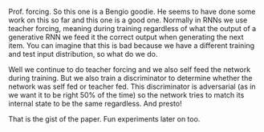 Prof. forcing. So this one is a Bengio goodie. He seems to have done some work on this so far and this one is a good one. Normally in RNNs we use teacher forcing, meaning during training regardless of what the output of a generative RNN we feed it the correct output when generating the next item. You can imagine that this is bad because we have a different training and test input distribution, so what do we do.

Well we continue to do teacher forcing and we also self feed the network during training. But we also train a discriminator to determine whether the network was self fed or teacher fed. This discriminator is adversarial (as in we want it to be right 50% of the time) so the network tries to match its internal state to be the same regardless. And presto! 

That is the gist of the paper. Fun experiments later on too.
